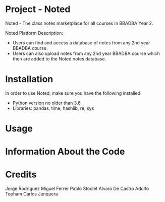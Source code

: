 # Project - Noted

Noted - The class notes marketplace for all courses in BBADBA Year 2.

Noted Platform Description:
  
   - Users can find and access a database of notes from any 2nd year BBADBA course.  
   - Users can also upload notes from any 2nd year BBADBA course which then are added to the Noted notes database.

# Installation

In order to use Noted, make sure you have the following installed:
    
   - Python version no older than 3.6
   - Libraries: pandas, time, hashlib, re, sys
    


# Usage


# Information About the Code


# Credits
Jorge Rodriguez
Miguel Ferrer
Pablo Stoclet
Alvaro De Castro
Adolfo Topham
Carlos Junquera
